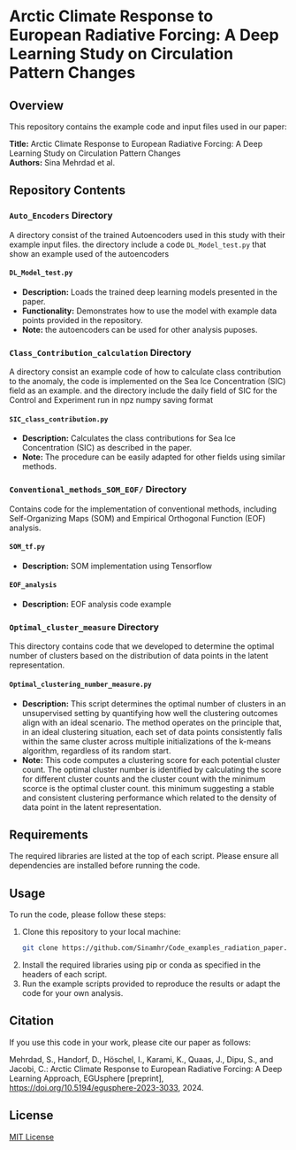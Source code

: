 # Arctic Climate Response to European Radiative Forcing: A Deep Learning Study on Circulation Pattern Changes

## Overview

This repository contains the example code and input files used in our paper:

**Title:** Arctic Climate Response to European Radiative Forcing: A Deep Learning Study on Circulation Pattern Changes  
**Authors:** Sina Mehrdad et al.



## Repository Contents

### `Auto_Encoders` Directory
A directory consist of the trained Autoencoders used in this study with their example input files. the directory include a code `DL_Model_test.py` that show an example used of the autoencoders
#### `DL_Model_test.py`
- **Description:** Loads the trained deep learning models presented in the paper.
- **Functionality:** Demonstrates how to use the model with example data points provided in the repository.
- **Note:** the autoencoders can be used for other analysis puposes.

### `Class_Contribution_calculation` Directory
A directory consist an example code of how to calculate class contribution to the anomaly, the code is implemented on the Sea Ice Concentration (SIC) field as an example. and the directory include the daily field of SIC for the Control and Experiment run in npz numpy saving format
#### `SIC_class_contribution.py`
- **Description:** Calculates the class contributions for Sea Ice Concentration (SIC) as described in the paper.
- **Note:** The procedure can be easily adapted for other fields using similar methods.

### `Conventional_methods_SOM_EOF/` Directory
Contains code for the implementation of conventional methods, including Self-Organizing Maps (SOM) and Empirical Orthogonal Function (EOF) analysis.
#### `SOM_tf.py`
- **Description:** SOM implementation using Tensorflow
#### `EOF_analysis`
- **Description:** EOF analysis code example

### `Optimal_cluster_measure` Directory
This directory contains code that we developed to determine the optimal number of clusters based on the distribution of data points in the latent representation.
#### `Optimal_clustering_number_measure.py`
- **Description:** This script determines the optimal number of clusters in an unsupervised setting by quantifying how well the clustering outcomes align with an ideal scenario. The method operates on the principle that, in an ideal clustering situation, each set of data points consistently falls within the same cluster across multiple initializations of the k-means algorithm, regardless of its random start.
- **Note:** This code computes a clustering score for each potential cluster count. The optimal cluster number is identified by calculating the score for different cluster counts and the cluster count with the minimum scorce is the optimal cluster count. this minimum suggesting a stable and consistent clustering performance which related to the density of data point in the latent representation.


## Requirements

The required libraries are listed at the top of each script. Please ensure all dependencies are installed before running the code.

## Usage

To run the code, please follow these steps:

1. Clone this repository to your local machine:
    ```bash
    git clone https://github.com/Sinamhr/Code_examples_radiation_paper.git 
    ```
2. Install the required libraries using pip or conda as specified in the headers of each script.
3. Run the example scripts provided to reproduce the results or adapt the code for your own analysis.

## Citation

If you use this code in your work, please cite our paper as follows:

Mehrdad, S., Handorf, D., Höschel, I., Karami, K., Quaas, J., Dipu, S., and Jacobi, C.: Arctic Climate Response to European Radiative Forcing: A Deep Learning Approach, EGUsphere [preprint], https://doi.org/10.5194/egusphere-2023-3033, 2024.

## License

[MIT License](LICENSE)